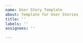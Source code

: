 ```yaml
---
name: User Story Template
about: Template for User Stories
title: ''
labels: ''
assignees: ''

---
```



